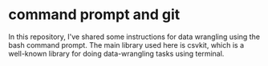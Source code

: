 # command prompt and git
In this repository, I've shared some instructions for data wrangling using the bash command prompt.
The main library used here is csvkit, which is a well-known library for doing data-wrangling tasks using terminal. 



